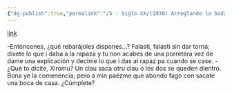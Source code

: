 ```yaml
---
{"dg-publish":true,"permalink":"/5 - Siglo XX/(1930) Arreglando la boda/","tags":["#Siglo_20","a1930","central","Máximo_Viejo","escrito","cuento"]}
---
```


[link](https://x.com/CelebresCoses/status/1853351215544815990/photo/1)

-Entóncenes, ¿qué rebarájoles dispones...? Falasti, falasti sin dar torna; díxete lo que i daba a la rapaza y tu non acabes de una porretera vez de dame una explicación y decime lo que i das al rapaz pa cuando se case.
-¿Qué to dicite, Xiromu? Un clau saca otru clau o los dos se queden dientro. Bona ye la comenencia; pero a min paézme que abondo fago con sacate una boca de casa. ¿Cúmplete?